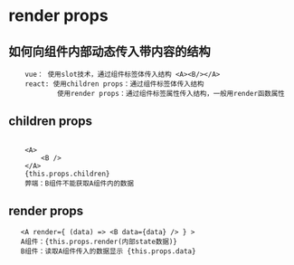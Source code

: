 # render props #
## 如何向组件内部动态传入带内容的结构 ##
```
    vue： 使用slot技术，通过组件标签体传入结构 <A><B/></A>
    react: 使用children props：通过组件标签体传入结构
            使用render props：通过组件标签属性传入结构，一般用render函数属性
```
## children props ##
```
    
    <A>
        <B />
    </A>
    {this.props.children}
    弊端：B组件不能获取A组件内的数据 
```
## render props ##
```
   <A render={ (data) => <B data={data} /> } >
   A组件：{this.props.render(内部state数据)}
   B组件：读取A组件传入的数据显示 {this.props.data}
```